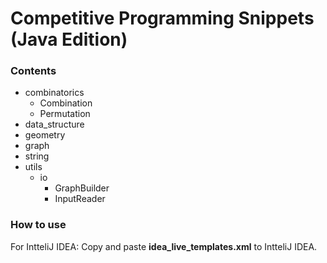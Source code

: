 # Competitive Programming Snippets (Java Edition)

### Contents

* combinatorics
  * Combination
  * Permutation
* data_structure
* geometry
* graph
* string
* utils
  * io
    * GraphBuilder
    * InputReader


### How to use

For IntteliJ IDEA: Copy and paste **idea_live_templates.xml** to IntteliJ IDEA.
